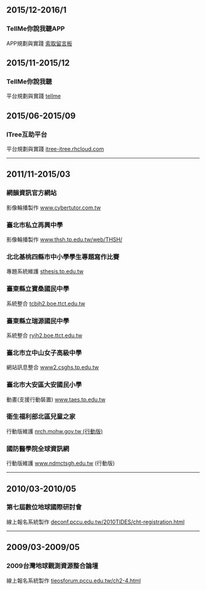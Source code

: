## 2015/12-2016/1
### TellMe你說我聽APP
APP規劃與實踐
<a href="https://itree-itree.rhcloud.com/messageBoard" target="_blank">索取留言板</a>

## 2015/11-2015/12
### TellMe你說我聽
平台規劃與實踐
<a href="https://itree-itree.rhcloud.com/tellme" target="_blank">tellme</a>

## 2015/06-2015/09
### ITree互助平台
平台規劃與實踐
<a href="https://itree-itree.rhcloud.com" target="_blank">itree-itree.rhcloud.com</a>


***

## 2011/11-2015/03

### 網韻資訊官方網站
影像輪播製作
<a href="http://www.cybertutor.com.tw/" target="_blank">www.cybertutor.com.tw</a>

### 臺北市私立再興中學
影像輪播製作
<a href="http://www.thsh.tp.edu.tw/web/THSH/" target="_blank">www.thsh.tp.edu.tw/web/THSH/</a>


### 北北基桃四縣市中小學學生專題寫作比賽
專題系統維護
<a href="http://sthesis.tp.edu.tw/" target="_blank">sthesis.tp.edu.tw</a>


### 臺東縣立寶桑國民中學
系統整合
<a href="http://tcbjh2.boe.ttct.edu.tw/" target="_blank">tcbjh2.boe.ttct.edu.tw</a>


### 臺東縣立瑞源國民中學
系統整合
<a href="http://ryjh2.boe.ttct.edu.tw/" target="_blank">ryjh2.boe.ttct.edu.tw</a>


### 臺北市立中山女子高級中學
網站訊息整合
<a href="http://www2.csghs.tp.edu.tw/" target="_blank">www2.csghs.tp.edu.tw</a>


### 臺北市大安區大安國民小學
動畫(支援行動裝置)
<a href="http://www.taes.tp.edu.tw/" target="_blank">www.taes.tp.edu.tw</a>


### 衛生福利部北區兒童之家
行動版維護
<a href="http://nrch.mohw.gov.tw/ylbin/getpage02.asp?id={c806a19a-c7de-40b6-b29f-8fd49f4dbdf0}" target="_blank">nrch.mohw.gov.tw (行動版)</a>


### 國防醫學院全球資訊網
行動版維護
<a href="http://www.ndmctsgh.edu.tw/mobile/" target="_blank">www.ndmctsgh.edu.tw (行動版)</a>

***
## 2010/03-2010/05
### 第七屆數位地球國際研討會
線上報名系統製作
<a href="http://deconf.pccu.edu.tw/2010TIDES/cht-registration.html" target="_blank">deconf.pccu.edu.tw/2010TIDES/cht-registration.html</a>

***
## 2009/03-2009/05
### 2009台灣地球觀測資源整合論壇
線上報名系統製作
<a href="http://tieosforum.pccu.edu.tw/ch2-4.html" target="_blank">tieosforum.pccu.edu.tw/ch2-4.html</a>











